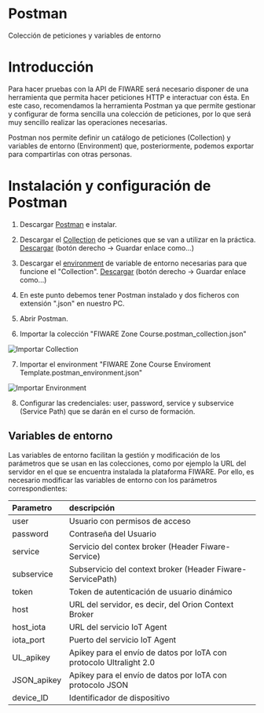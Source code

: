 # Postman
Colección de peticiones y variables de entorno

# Introducción

Para hacer pruebas con la API de FIWARE será necesario disponer de una herramienta que permita hacer peticiones HTTP e interactuar con ésta. En este caso, recomendamos la herramienta Postman ya que permite gestionar y configurar de forma sencilla una colección de peticiones, por lo que será muy sencillo realizar las operaciones necesarias.

Postman nos permite definir un catálogo de peticiones (Collection) y variables de entorno (Environment) que, posteriormente, podemos exportar para compartirlas con otras personas. 

# Instalación y configuración de Postman

1. Descargar [Postman](https://www.getpostman.com/) e instalar.

2. Descargar el [Collection](FIWARE%20Zone%20Course.postman_collection.json) de peticiones que se van a utilizar en la práctica. [Descargar](https://github.com/FIWAREZone/IoT_Course/blob/master/postman/FIWARE%20Zone%20Course.postman_collection.json) (botón derecho -> Guardar enlace como...)

3. Descargar el [environment](FIWARE%20Zone%20Course%20Enviroment%20Template.postman_environment.json) de variable de entorno necesarias para que funcione el "Collection". [Descargar](https://github.com/FIWAREZone/IoT_Course/blob/master/postman/FIWARE%20Zone%20Course%20Enviroment%20Template.postman_environment.json) (botón derecho -> Guardar enlace como...)

4. En este punto debemos tener Postman instalado y dos ficheros con extensión ".json" en nuestro PC.

5. Abrir Postman.

6. Importar la colección "FIWARE Zone Course.postman_collection.json"

![Importar Collection](https://github.com/danvilmot/IoT_Course/blob/master/postman/files/import_collection.jpg)

7. Importar el environment "FIWARE Zone Course Enviroment Template.postman_environment.json"

![Importar Environment](https://github.com/danvilmot/IoT_Course/blob/master/postman/files/import_environment.jpg)

8. Configurar las credenciales: user, password, service y subservice (Service Path) que se darán en el curso de formación.



## Variables de entorno

Las variables de entorno facilitan la gestión y modificación de los parámetros que se usan en las colecciones, como por ejemplo la URL del servidor en el que se encuentra instalada la plataforma FIWARE. Por ello, es necesario modificar las variables de entorno con los parámetros correspondientes:

| Parametro         |descripción   												|
| :-----------------|:--------------											|
| user              | Usuario con permisos de acceso							|
| password          | Contraseña del Usuario 									|
| service   		| Servicio del contex broker (Header Fiware-Service) 		|
| subservice      	| Subservicio del context broker (Header Fiware-ServicePath) |
| token 			| Token de autenticación de usuario dinámico 				|
| host 				| URL del servidor, es decir, del Orion Context Broker 		|
| host_iota 				| URL del servicio IoT Agent 		|
| iota_port 				| Puerto del servicio IoT Agent		|
| UL_apikey 				| Apikey para el envío de datos por IoTA con protocolo Ultralight 2.0 		|
| JSON_apikey 			| Apikey para el envío de datos por IoTA con protocolo JSON 		|
| device_ID 				| Identificador de dispositivo		|

